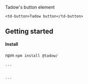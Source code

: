 Tadow's button element

`<td-button>Tadow button</td-button>`

## Getting started

#### Install

npm
`npm install @tadow/`

```html
...


...
```
